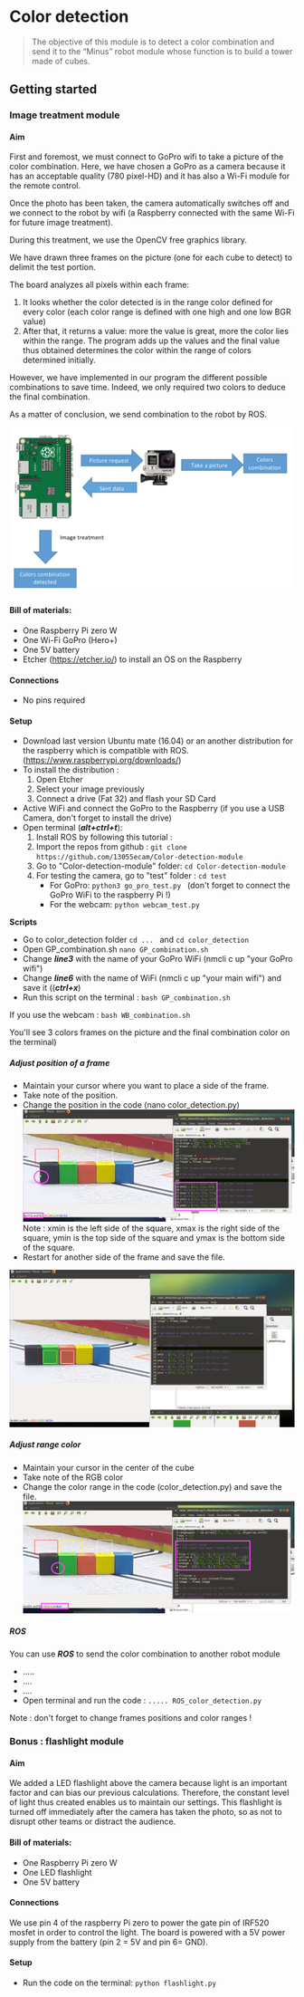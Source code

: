 # Color detection

>The objective of this module is to detect a color combination and send it to the “Minus” robot module whose function is to build a tower made of cubes.

## Getting started

### Image treatment module


#### Aim 

First and foremost, we must connect to GoPro wifi to take a picture of the color combination. Here, we have chosen a GoPro as a camera because it has an acceptable quality (780 pixel-HD) and it has also a Wi-Fi module for the remote control.

Once the photo has been taken, the camera automatically switches off and we connect to the robot by wifi (a Raspberry connected with the same Wi-Fi for future image treatment).

During this treatment, we use the OpenCV free graphics library.

We have drawn three frames on the picture (one for each cube to detect) to delimit the test portion. 
  
The board analyzes all pixels within each frame: 
1.	It looks whether the color detected is in the range color defined for every color (each color range is defined with one high and one low BGR value)
2.	After that, it returns a value: more the value is great, more the color lies within the range. The program adds up the values and the final value thus obtained determines the color within the range of colors determined initially. 

However, we have implemented in our program the different possible combinations to save time. Indeed, we only required two colors to deduce the final combination.

As a matter of conclusion, we send combination to the robot by ROS. 

![z](/Pictures/image1.png)
#### Bill of materials: 

- One Raspberry Pi zero W
- One Wi-Fi GoPro (Hero+) 
- One 5V battery
- Etcher (https://etcher.io/) to install an OS on the Raspberry

#### Connections

- No pins required  

#### Setup 
- Download last version Ubuntu mate (16.04) or an another distribution for the raspberry which is compatible with ROS.
(https://www.raspberrypi.org/downloads/)
- To install the distribution : 
	1) Open Etcher
	2) Select your image previously
	3) Connect a drive (Fat 32) and flash your SD Card 
- Active WiFi and connect the GoPro to the Raspberry (if you use a USB Camera, don't forget to install the drive) 
- Open terminal (***alt+ctrl+t***):
	1) Install ROS by following this tutorial :
	2) Import the repos from github : ``` git clone https://github.com/13055ecam/Color-detection-module ```
	3) Go to "Color-detection-module" folder: ```cd Color-detection-module ```
	4) For testing the camera, go to "test" folder : ```cd test ```
		- For GoPro: ```python3 go_pro_test.py ``` (don't forget to connect the GoPro WiFi to the raspberry Pi !)
		- For the webcam: ```python webcam_test.py ``` 
	
**Scripts**
- Go to color_detection folder ```cd ... ``` and ```cd color_detection```
- Open GP_combination.sh ``` nano GP_combination.sh ```  
- Change ***line3*** with the name of your GoPro WiFi (nmcli c up "your GoPro wifi")
- Change ***line6*** with the name of WiFi (nmcli c up "your main wifi") and save it ((***ctrl+x***)
- Run this script on the terminal : ``` bash GP_combination.sh ``` 

If you use the webcam : ```bash WB_combination.sh ```

You'll see 3 colors frames on the picture and the final combination color on the terminal)

##### Adjust position of a frame

- Maintain your cursor where you want to place a side of the frame.
- Take note of the position. 
- Change the position in the code (nano color_detection.py)
![before](/Pictures/image2.png)
Note : xmin is the left side of the square, xmax is the right side of the square, ymin is the top side of the square and ymax is the bottom side of the square.
- Restart for another side of the frame and save the file. 

![after](/Pictures/image3.png)



##### Adjust range color 
- Maintain your cursor in the center of the cube 
- Take note of the RGB color  
- Change the color range in the code (color_detection.py) and save the file.
![z](/Pictures/image4.png)

##### ROS

You can use ***ROS*** to send the color combination to another robot module
- .....
- .... 
- .... 
- Open terminal and run the code : ```..... ROS_color_detection.py```

Note : don't forget to change frames positions and color ranges !
### Bonus : flashlight module

#### Aim

We added a LED flashlight above the camera because light is an important factor and can bias our previous calculations. Therefore, the constant level of light thus created enables us to maintain our settings. This flashlight is turned off immediately after the camera has taken the photo, so as not to disrupt other teams or distract the audience. 

#### Bill of materials: 

- One Raspberry Pi zero W
- One LED flashlight 
- One 5V battery

#### Connections

We use pin 4 of the raspberry Pi zero to power the gate pin of IRF520 mosfet in order to control the light. The board is powered with a 5V power supply from the battery (pin 2 = 5V and pin 6= GND).

#### Setup 
- Run the code on the terminal: ```python flashlight.py```

